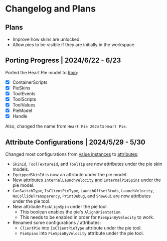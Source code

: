 # Changelog and Plans

## Plans

- Improve how skins are unlocked.
- Allow pies to be visible if they are initially in the workspace.

## Porting Progress | 2024/6/22 - 6/23

Ported the Heart Pie model to [Rojo](https://github.com/rojo-rbx/rojo):

- [x] ContainerScripts
- [x] PieSkins
- [x] ToolEvents
- [x] ToolScripts
- [x] ToolValues
- [x] PieModel
- [x] Handle

Also, changed the name from `Heart Pie 2024` to `Heart Pie`.

## Attribute Configurations | 2024/5/29 - 5/30

Changed most configurations from [value instances](https://create.roblox.com/docs/reference/engine/classes/ValueBase) to [attributes](https://create.roblox.com/docs/studio/properties#instance-attributes):

- `SkinId`, `ToolTextureId`, and `ToolTip` are now attributes under the pie skin models.
- `EquippedSkinId` is now an attribute under the pie model.
- New attributes `InternalLaunchVelocity` and `InternalPieSpins` under the pie model.
- `CanSwitchType`, `IsClientPieType`, `LaunchOffsetStuds`, `LaunchVelocity`, `NoCollideTransparency`, `PrintDebug`, and `ShowGui` are now attributes under the pie tool.
- New attribute `PieAlignSpin` under the pie tool.
    - This boolean enables the pie's `AlignOrientation`.
    - This needs to be enabled in order for `PieSpinByVelocity` to work.
- Renamed some configurations / attributes:
    - `ClientPie` into `IsClientPieType` attribute under the pie tool.
    - `PieSpins` into `PieSpinByVelocity` attribute under the pie tool.

